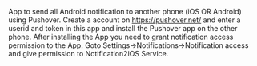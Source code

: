 App to send all Android notification to another phone (iOS OR Android) using Pushover.
Create a account on https://pushover.net/ and enter a userid and token in this app and install the Pushover app on the other phone.
After installing the App you need to grant notification access permission to the App. Goto Settings->Notifications->Notification access
and give permission to Notification2iOS Service.
